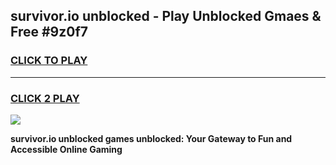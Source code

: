 
## survivor.io unblocked - Play Unblocked Gmaes & Free #9z0f7
<h3>
<a href="https://news.freeplayer.one?title=survivor.io_unblocked&ref=24F">CLICK TO PLAY</a></h3>
<hr>

<h3>
<a href="https://news.freeplayer.one?title=survivor.io_unblocked&ref=24F">CLICK 2 PLAY</a>
  
</h3>

<a href="https://news.freeplayer.one?title=survivor.io_unblocked&ref=24F/"><img src="https://clearcache.store/games.png"></a>


**survivor.io unblocked games unblocked: Your Gateway to Fun and Accessible Online Gaming**
